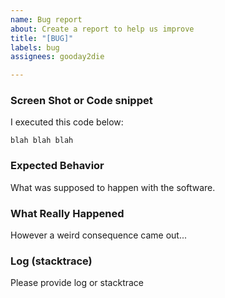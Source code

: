 ```yaml
---
name: Bug report
about: Create a report to help us improve
title: "[BUG]"
labels: bug
assignees: gooday2die

---
```


### Screen Shot or Code snippet 
I executed this code below:
```
blah blah blah
```

### Expected Behavior
What was supposed to happen with the software.

### What Really Happened
However a weird consequence came out...

### Log (stacktrace)
Please provide log or stacktrace
